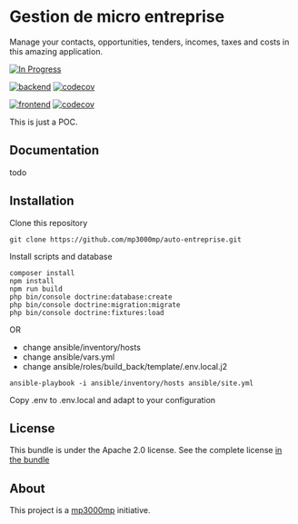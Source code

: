 Gestion de micro entreprise
=============

Manage your contacts, opportunities, tenders, incomes, taxes and costs in this amazing application. 

[![In Progress](https://img.shields.io/badge/in%20progress-yes-red)](https://img.shields.io/badge/in%20progress-yes-red)

[![backend](https://github.com/mp3000mp/auto-entreprise/actions/workflows/backend.yml/badge.svg)](https://github.com/mp3000mp/auto-entreprise/actions/workflows/backend.yml)
[![codecov](https://codecov.io/gh/mp3000mp/auto-entreprise/graph/badge.svg?token=Z08REIAIKM&flag=backend)](https://codecov.io/gh/mp3000mp/auto-entreprise&flag=backend)

[![frontend](https://github.com/mp3000mp/auto-entreprise/actions/workflows/frontend.yml/badge.svg)](https://github.com/mp3000mp/auto-entreprise/actions/workflows/frontend.yml)
[![codecov](https://codecov.io/gh/mp3000mp/auto-entreprise/graph/badge.svg?token=Z08REIAIKM&flag=frontend)](https://codecov.io/gh/mp3000mp/auto-entreprise&flag=frontend)

This is just a POC.

Documentation
-------------

todo

Installation
------------

Clone this repository
```
git clone https://github.com/mp3000mp/auto-entreprise.git
```

Install scripts and database
```shell
composer install
npm install
npm run build
php bin/console doctrine:database:create
php bin/console doctrine:migration:migrate
php bin/console doctrine:fixtures:load
```

OR 
 - change ansible/inventory/hosts
 - change ansible/vars.yml 
 - change ansible/roles/build_back/template/.env.local.j2

```shell
ansible-playbook -i ansible/inventory/hosts ansible/site.yml
```

Copy .env to .env.local and adapt to your configuration


License
-------

This bundle is under the Apache 2.0 license. See the complete license [in the bundle](LICENSE)

About
-----

This project is a [mp3000mp](https://github.com/mp3000mp) initiative.
